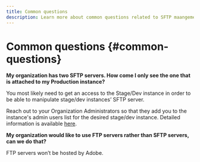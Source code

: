 ```yaml
---
title: Common questions
description: Learn more about common questions related to SFTP maangement
---
```


# Common questions {#common-questions}

**My organization has two SFTP servers. How come I only see the one that is attached to my Production instance?**

You most likely need to get an access to the Stage/Dev instance in order to be able to manipulate stage/dev instances’ SFTP server.

Reach out to your Organization Administrators so that they add you to the instance's admin users list for the desired stage/dev instance. Detailed information is available [here]().

**My organization would like to use FTP servers rather than SFTP servers, can we do that?**

FTP servers won’t be hosted by Adobe.
